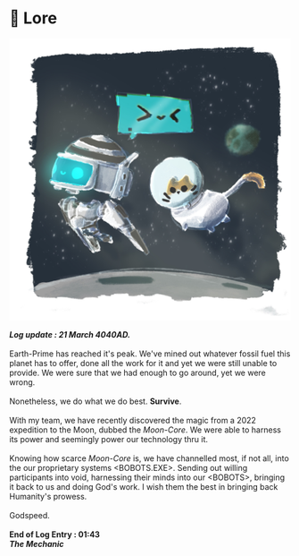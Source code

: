 # 📙 Lore

!["I was happy ,floating ,staring at the stars\~"](../.gitbook/assets/Randoms-01.jpg)

_**Log update : 21 March 4040AD.**_\
\
Earth-Prime has reached it's peak. We've mined out whatever fossil fuel this planet has to offer, done all the work for it and yet we were still unable to provide. We were sure that we had enough to go around, yet we were wrong. \
\
Nonetheless, we do what we do best. **Survive**. \
\
With my team, we have recently discovered the magic from a 2022 expedition to the Moon, dubbed the _Moon-Core_. We were able to harness its power and seemingly power our technology thru it.\
\
Knowing how scarce _Moon-Core_ is, we have channelled most, if not all, into the our proprietary systems \<BOBOTS.EXE>. Sending out willing participants into void, harnessing their minds into our \<BOBOTS>, bringing it back to us and doing God's work. I wish them the best in bringing back Humanity's prowess.\
\
Godspeed. \
\
**End of Log Entry : 01:43** \
_**The Mechanic**_
